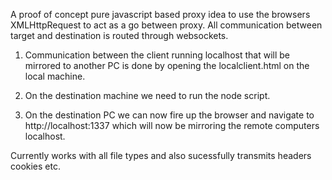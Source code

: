 A proof of concept pure javascript based proxy idea to use the browsers XMLHttpRequest to act as a go between proxy. All communication between target and destination is routed through websockets.

1) Communication between the client running localhost that will be mirrored to another PC is done by opening the localclient.html on the local machine.

2) On the destination machine we need to run the node script.

3) On the destination PC we can now fire up the browser and navigate to http://localhost:1337 which will now be mirroring the remote computers localhost.


Currently works with all file types and also sucessfully transmits headers cookies etc.
